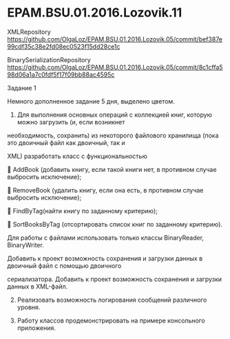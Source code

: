 # EPAM.BSU.01.2016.Lozovik.11

XMLRepository
https://github.com/OlgaLoz/EPAM.BSU.01.2016.Lozovik.05/commit/bef387e99cdf35c38e2fd08ec0523f15dd28ce1c

BinarySerializationRepository
https://github.com/OlgaLoz/EPAM.BSU.01.2016.Lozovik.05/commit/8c1cffa598d06a1a7c0fdf5f17f09bb88ac4595c

Задание 1

Немного дополненное задание 5 дня, выделено цветом.

1. Для выполнения основных операций с коллекцией книг, которую можно загрузить (и, если возникнет

необходимость, сохранить) из некоторого файлового хранилища (пока это двоичный файл как двоичный, так и

XML) разработать класс с функциональностью

 AddBook (добавить книгу, если такой книги нет, в противном случае выбросить исключение);

 RemoveBook (удалить книгу, если она есть, в противном случае выбросить исключение);

 FindByTag(найти книгу по заданному критерию);

 SortBooksByTag (отсортировать список книг по заданному критерию).

Для работы с файлами использовать только классы BinaryReader, BinaryWriter.

Добавить к проект возможность сохранения и загрузки данных в двоичный файл с помощью двоичного

сериализатора. Добавить к проект возможность сохранения и загрузки данных в XML-файл.

2. Реализовать возможность логирования сообщений различного уровня.

3. Работу классов продемонстрировать на примере консольного приложения.
